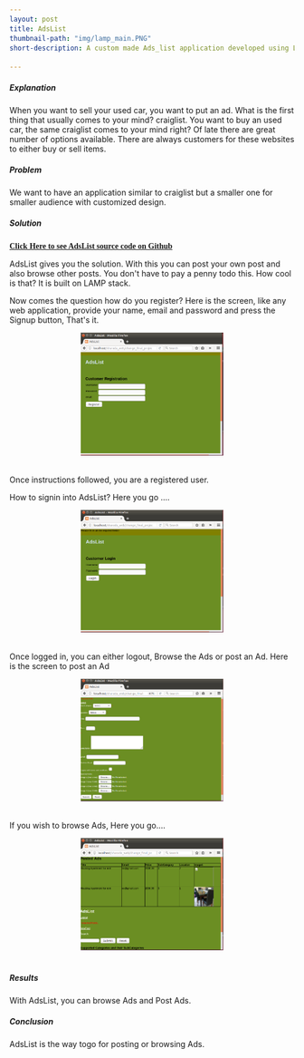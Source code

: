 ```yaml
---
layout: post
title: AdsList
thumbnail-path: "img/lamp_main.PNG"
short-description: A custom made Ads_list application developed using LAMP.

---
```


##### Explanation
When you want to sell your used car, you want to put an ad. What is the first thing that usually comes to your mind? craiglist. You want to buy an used car, the same craiglist comes to your mind right? Of late there are great number of options available. There are always customers for these websites to either buy or sell items.

##### Problem

We want to have an application similar to craiglist but a smaller one for smaller audience with customized design.

##### Solution
<a href="https://github.com/sharadalt/lampapp" style="font-family:Times New Roman;"><strong>Click Here to see AdsList source code on Github</strong></a>

AdsList gives you the solution. With this you can post your own post and also browse other posts. You don't have to pay a penny todo this. How cool is that? It is built on LAMP stack.

Now comes the question how do you register? 
Here is the screen, like any web application, provide your name, email and password and press the Signup button, That's it.

<div class="boxed" style="width: 50%;margin-left: auto; margin-right: auto;text-align: center;">
  <a href="{{ project.url | prepend: site.baseurl }}">
    <img src="/img/lamp_registration.PNG"/>
  </a>
</div>
<br />

Once instructions followed, you are a registered user.

How to signin into AdsList? Here you go ....

<div class="boxed" style="width: 50%;margin-left: auto; margin-right: auto; text-align: center;">
  <a href="{{ project.url | prepend: site.baseurl }}">
    <img src="/img/lamp_login.PNG"/>
  </a>
</div>
<br />
 
Once logged in, you can either logout, Browse the Ads or post an Ad. Here is the screen to post an Ad

<div class="boxed" style="width: 50%;margin-left: auto; margin-right: auto; text-align: center;">
  <a href="{{ project.url | prepend: site.baseurl }}">
    <img src="/img/lamp_post_ads.PNG"/>
  </a>
</div>
<br />

If you wish to browse Ads, Here you go....

<div class="boxed" style="width: 50%;margin-left: auto; margin-right: auto;text-align: center;">
  <a href="{{ project.url | prepend: site.baseurl }}">
    <img src="/img/lamp_browse_ads.PNG"/>
  </a>
</div>
<br />


##### Results
With AdsList, you can browse Ads and Post Ads.

##### Conclusion
AdsList is the way togo for posting or browsing Ads.


